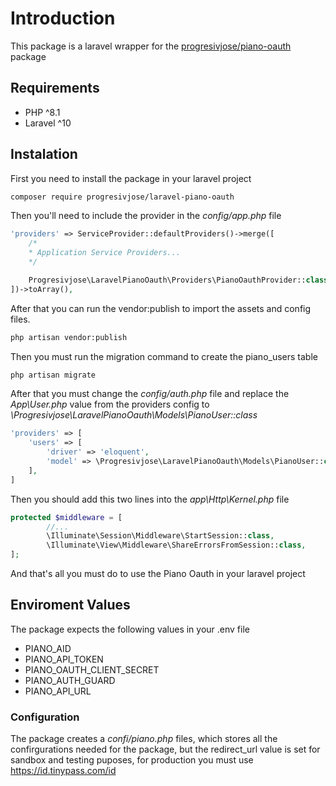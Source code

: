 # Introduction

This package is a laravel wrapper for the [progresivjose/piano-oauth](https://github.com/progresivjose/piano-oauth) package

## Requirements
- PHP ^8.1
- Laravel ^10

## Instalation

First you need to install the package in your laravel project

```bash
composer require progresivjose/laravel-piano-oauth
```

Then you'll need to include the provider in the *config/app.php* file

```php
'providers' => ServiceProvider::defaultProviders()->merge([
    /*
    * Application Service Providers...
    */

    Progresivjose\LaravelPianoOauth\Providers\PianoOauthProvider::class,
])->toArray(),

```

After that you can run the vendor:publish to import the assets and config files.

```bash
php artisan vendor:publish
````

Then you must run the migration command to create the piano_users table

```bash
php artisan migrate
````

After that you must change the *config/auth.php* file and replace the *App\User.php* value from the providers config to *\Progresivjose\LaravelPianoOauth\Models\PianoUser::class*

```php
'providers' => [
    'users' => [
        'driver' => 'eloquent',
        'model' => \Progresivjose\LaravelPianoOauth\Models\PianoUser::class,
    ],
]
````

Then you should add this two lines into the *app\Http\Kernel.php* file

```php
protected $middleware = [
        //...
        \Illuminate\Session\Middleware\StartSession::class,
        \Illuminate\View\Middleware\ShareErrorsFromSession::class,
];
```

And that's all you must do to use the Piano Oauth in your laravel project

## Enviroment Values

The package expects the following values in your .env file

- PIANO_AID
- PIANO_API_TOKEN
- PIANO_OAUTH_CLIENT_SECRET
- PIANO_AUTH_GUARD
- PIANO_API_URL

### Configuration

The package creates a *confi/piano.php* files, which stores all the confirgurations needed for the package, but the redirect_url value is set for sandbox and testing puposes, for production you must use https://id.tinypass.com/id

